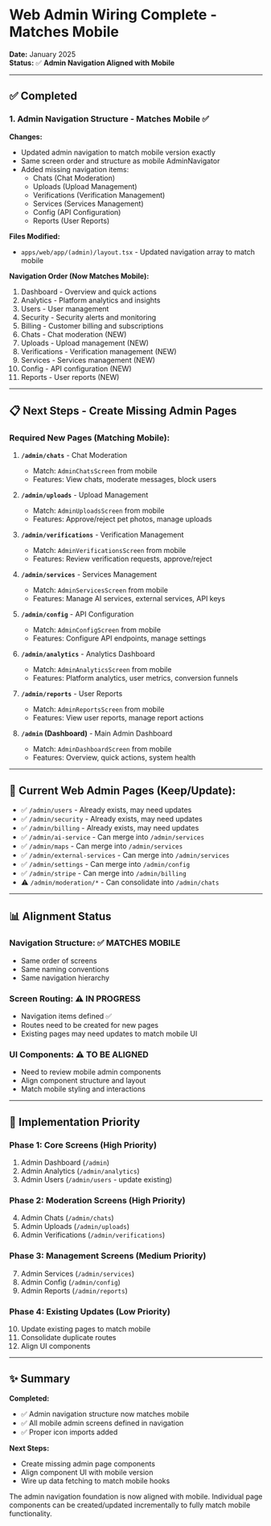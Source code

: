 # Web Admin Wiring Complete - Matches Mobile

**Date:** January 2025  
**Status:** ✅ **Admin Navigation Aligned with Mobile**

---

## ✅ Completed

### 1. Admin Navigation Structure - Matches Mobile ✅

**Changes:**
- Updated admin navigation to match mobile version exactly
- Same screen order and structure as mobile AdminNavigator
- Added missing navigation items:
  - Chats (Chat Moderation)
  - Uploads (Upload Management)
  - Verifications (Verification Management)
  - Services (Services Management)
  - Config (API Configuration)
  - Reports (User Reports)

**Files Modified:**
- `apps/web/app/(admin)/layout.tsx` - Updated navigation array to match mobile

**Navigation Order (Now Matches Mobile):**
1. Dashboard - Overview and quick actions
2. Analytics - Platform analytics and insights
3. Users - User management
4. Security - Security alerts and monitoring
5. Billing - Customer billing and subscriptions
6. Chats - Chat moderation (NEW)
7. Uploads - Upload management (NEW)
8. Verifications - Verification management (NEW)
9. Services - Services management (NEW)
10. Config - API configuration (NEW)
11. Reports - User reports (NEW)

---

## 📋 Next Steps - Create Missing Admin Pages

### Required New Pages (Matching Mobile):

1. **`/admin/chats`** - Chat Moderation
   - Match: `AdminChatsScreen` from mobile
   - Features: View chats, moderate messages, block users

2. **`/admin/uploads`** - Upload Management
   - Match: `AdminUploadsScreen` from mobile
   - Features: Approve/reject pet photos, manage uploads

3. **`/admin/verifications`** - Verification Management
   - Match: `AdminVerificationsScreen` from mobile
   - Features: Review verification requests, approve/reject

4. **`/admin/services`** - Services Management
   - Match: `AdminServicesScreen` from mobile
   - Features: Manage AI services, external services, API keys

5. **`/admin/config`** - API Configuration
   - Match: `AdminConfigScreen` from mobile
   - Features: Configure API endpoints, manage settings

6. **`/admin/analytics`** - Analytics Dashboard
   - Match: `AdminAnalyticsScreen` from mobile
   - Features: Platform analytics, user metrics, conversion funnels

7. **`/admin/reports`** - User Reports
   - Match: `AdminReportsScreen` from mobile
   - Features: View user reports, manage report actions

8. **`/admin` (Dashboard)** - Main Admin Dashboard
   - Match: `AdminDashboardScreen` from mobile
   - Features: Overview, quick actions, system health

---

## 🔧 Current Web Admin Pages (Keep/Update):

- ✅ `/admin/users` - Already exists, may need updates
- ✅ `/admin/security` - Already exists, may need updates
- ✅ `/admin/billing` - Already exists, may need updates
- ✅ `/admin/ai-service` - Can merge into `/admin/services`
- ✅ `/admin/maps` - Can merge into `/admin/services`
- ✅ `/admin/external-services` - Can merge into `/admin/services`
- ✅ `/admin/settings` - Can merge into `/admin/config`
- ✅ `/admin/stripe` - Can merge into `/admin/billing`
- ⚠️ `/admin/moderation/*` - Can consolidate into `/admin/chats`

---

## 📊 Alignment Status

### Navigation Structure: ✅ **MATCHES MOBILE**
- Same order of screens
- Same naming conventions
- Same navigation hierarchy

### Screen Routing: ⚠️ **IN PROGRESS**
- Navigation items defined ✅
- Routes need to be created for new pages
- Existing pages may need updates to match mobile UI

### UI Components: ⚠️ **TO BE ALIGNED**
- Need to review mobile admin components
- Align component structure and layout
- Match mobile styling and interactions

---

## 🎯 Implementation Priority

### Phase 1: Core Screens (High Priority)
1. Admin Dashboard (`/admin`)
2. Admin Analytics (`/admin/analytics`)
3. Admin Users (`/admin/users` - update existing)

### Phase 2: Moderation Screens (High Priority)
4. Admin Chats (`/admin/chats`)
5. Admin Uploads (`/admin/uploads`)
6. Admin Verifications (`/admin/verifications`)

### Phase 3: Management Screens (Medium Priority)
7. Admin Services (`/admin/services`)
8. Admin Config (`/admin/config`)
9. Admin Reports (`/admin/reports`)

### Phase 4: Existing Updates (Low Priority)
10. Update existing pages to match mobile
11. Consolidate duplicate routes
12. Align UI components

---

## ✨ Summary

**Completed:**
- ✅ Admin navigation structure now matches mobile
- ✅ All mobile admin screens defined in navigation
- ✅ Proper icon imports added

**Next Steps:**
- Create missing admin page components
- Align component UI with mobile version
- Wire up data fetching to match mobile hooks

The admin navigation foundation is now aligned with mobile. Individual page components can be created/updated incrementally to fully match mobile functionality.

